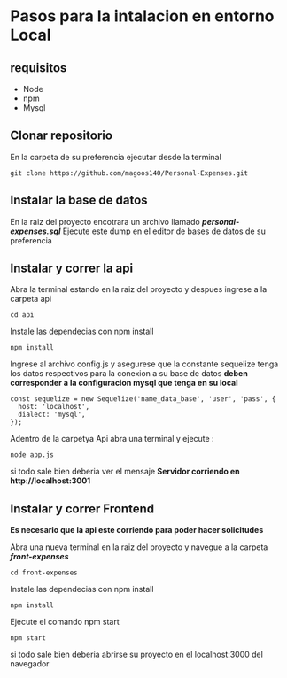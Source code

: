 # Pasos para la intalacion en entorno Local

## requisitos 

* Node
* npm
* Mysql

## Clonar repositorio

En la carpeta de su preferencia ejecutar desde la terminal 

```
git clone https://github.com/magoos140/Personal-Expenses.git
```

## Instalar la base de datos 

En la raiz del proyecto encotrara un archivo llamado ***personal-expenses.sql*** Ejecute este dump en el editor de bases de datos de su preferencia

## Instalar y correr la api 

Abra la terminal estando en la raiz del proyecto y despues ingrese a la carpeta api

```
cd api
```

Instale las dependecias con npm install
```
npm install
```

Ingrese al archivo config.js y asegurese que la constante sequelize tenga los datos respectivos para la conexion a su base de datos **deben corresponder a la configuracion mysql que tenga en su local**
```
const sequelize = new Sequelize('name_data_base', 'user', 'pass', {
  host: 'localhost',
  dialect: 'mysql',
});
```

Adentro de la carpetya Api abra una terminal y ejecute :
```
node app.js
```

si todo sale bien deberia ver el mensaje **Servidor corriendo en http://localhost:3001**

## Instalar y correr Frontend

**Es necesario que la api este corriendo para poder hacer solicitudes**

Abra una nueva terminal en la raiz del proyecto y navegue a la carpeta ***front-expenses***
```
cd front-expenses
```

Instale las dependecias con npm install
```
npm install
```

Ejecute el comando npm start
```
npm start
```
si todo sale bien deberia abrirse su proyecto en el localhost:3000 del navegador
